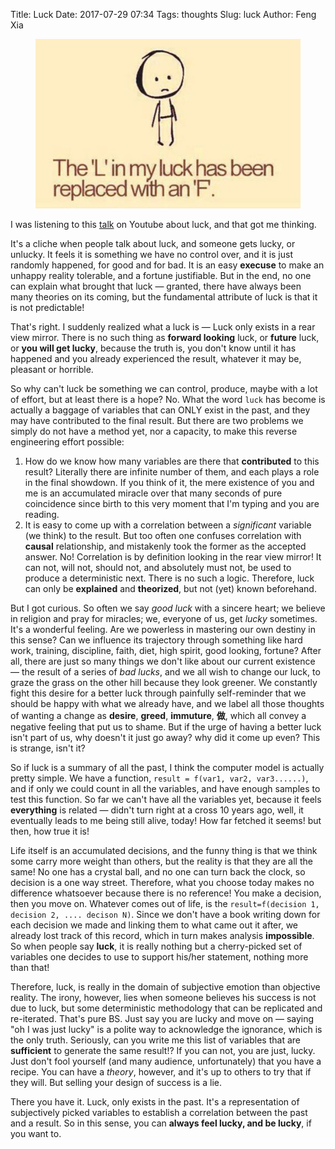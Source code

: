 Title: Luck
Date: 2017-07-29 07:34
Tags: thoughts
Slug: luck
Author: Feng Xia

<figure class="col l4 m6 s12">
  <img src="images/luck.jpg"/>
</figure>

I was listening to this [talk][1] on Youtube about luck, and that got
me thinking.

[1]: https://www.youtube.com/watch?v=2g_JFGnJMW4&t=1519s

It's a cliche when people talk about luck, and someone gets lucky, or
unlucky. It feels it is something we have no control over, and it is
just randomly happened, for good and for bad. It is an easy
__execuse__ to make an unhappy reality tolerable, and a fortune
justifiable. But in the end, no one can explain what brought that luck
&mdash; granted, there have always been many theories on its coming,
but the fundamental attribute of luck is that it is not predictable!

That's right. I suddenly realized what a luck is &mdash; <span
class="myhighlight">Luck only exists in a rear view
mirror</span>. There is no such thing as **forward looking** luck, or
**future** luck, or **you will get lucky**, because the truth is, you
don't know until it has happened and you already experienced the
result, whatever it may be, pleasant or horrible.

So why can't luck be something we can control, produce, maybe with a
lot of effort, but at least there is a hope? No. What the word `luck`
has become is actually a baggage of variables that can ONLY
exist in the past, and they  <span
class="myhighlight">may</span> have contributed to the final
result. But there are two problems we simply do not have a method yet, nor
a capacity, to make this reverse engineering effort possible:

1. How do we know how many variables are there that **contributed** to
this result? Literally there are infinite number of them, and each
plays a role in the final showdown. If you think of it, the mere
existence of you and me is an accumulated miracle over that many
seconds of pure coincidence since birth to this very moment that I'm
typing and you are reading.
2. It is easy to come up with a correlation between a _significant_
   variable (we think) to the result. But too often one confuses
   correlation with **causal** relationship, and mistakenly took the
   former as the accepted answer. No! Correlation is by definition
   looking in the rear view mirror! It <span class="myhighlight"> can
   not, will not, should not, and absolutely must not</span>, be used
   to produce a deterministic next. There is no such a logic. 
   Therefore, luck can only be **explained** and
   **theorized**, but not (yet) known beforehand.

But I got curious. So often we say _good luck_ with a sincere heart;
we believe in religion and pray for miracles; we, everyone of us, get
_lucky_ sometimes. It's a wonderful feeling. Are we powerless in
mastering our own destiny in this sense? Can we influence its
trajectory through something like hard work, training, discipline,
faith, diet, high spirit, good looking, fortune? After all, there are
just so many things we don't like about our current existence &mdash;
the result of a series of _bad lucks_, and we all wish to change our
luck, to graze the grass on the other hill because they look greener.
We constantly fight this desire for a better luck through painfully
self-reminder that we should be happy with what we already have, and
we label all those thoughts of wanting a change as **desire**,
**greed**, **immuture**, **做**, which all convey a negative feeling
that put us to shame. But if the urge of having a better luck
isn't part of us, why doesn't it just go away? why did it
come up even? This is strange, isn't it?

So if luck is a summary of all the past, I think the computer model is
actually pretty simple. We have a function, `result = f(var1, var2,
var3......)`, and if only we could count in all the variables, and
have enough samples to test this function. So far we can't have all
the variables yet, because it feels **everything** is related &mdash;
didn't turn right at a cross 10 years ago, well, it eventually leads
to me being still alive, today!  How far fetched it seems! but then,
how true it is!

Life itself is an accumulated decisions, and the funny thing is that
we think some carry more weight than others, but the reality is that
they are all the same! No one has a crystal ball, and no one can turn
back the clock, so decision is a one way street. Therefore, what you
choose today makes no difference whatsoever because there is no
reference! You make a decision, then you move on. Whatever comes out
of life, is the `result=f(decision 1, decision 2, .... decison
N)`. Since we don't have a book writing down for each decision we made
and linking them to what came out it after, we already lost track of
this record, which in turn makes analysis **impossible**. So when
people say **luck**, it is really nothing but a cherry-picked set of
variables one decides to use to support his/her statement, nothing
more than that!

Therefore, luck, is really in the domain of subjective emotion than
objective reality. The irony, however, lies when someone believes his
success is not due to luck, but some deterministic methodology that
can be replicated and re-iterated. That's pure BS. Just say you are
lucky and move on &mdash; saying "oh I was just lucky" is a polite way
to acknowledge the ignorance, which is the only truth. Seriously, can
you write me this list of variables that are **sufficient** to
generate the same result!? If you can not, you are just, lucky.  Just
don't fool yourself (and many audience, unfortunately) that you have a
recipe. You can have a _theory_, however, and it's up to others to try
that if they will. But selling your design of success is a lie.

There you have it. Luck, only exists in the past.  It's a
representation of subjectively picked variables to establish a
correlation between the past and a result. So in this sense, you can
**always feel lucky, and be lucky**, if you want to.

